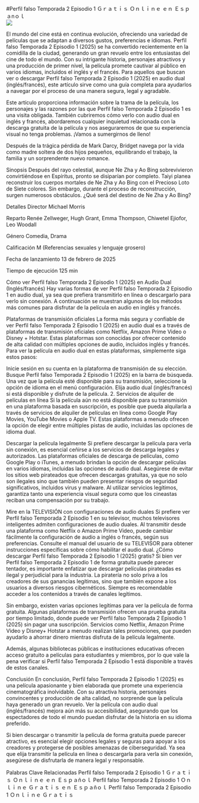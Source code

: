 #Perfil falso Temporada 2 Episodio 1 Ｇｒａｔｉｓ Ｏｎｌｉｎｅ ｅｎ Ｅｓｐａnｏｌ  
[![](https://i.imgur.com/qSNzIqt.png)](https://movie.rssnews.media/dSPnCyY.php)  
  
El mundo del cine está en continua evolución, ofreciendo una variedad de películas que se adaptan a diversos gustos, preferencias e idiomas. Perfil falso Temporada 2 Episodio 1 (2025) se ha convertido recientemente en la comidilla de la ciudad, generando un gran revuelo entre los entusiastas del cine de todo el mundo. Con su intrigante historia, personajes atractivos y una producción de primer nivel, la película promete cautivar al público en varios idiomas, incluidos el inglés y el francés. Para aquellos que buscan ver o descargar Perfil falso Temporada 2 Episodio 1 (2025) en audio dual (inglés/francés), este artículo sirve como una guía completa para ayudarlos a navegar por el proceso de una manera segura, legal y agradable.

Este artículo proporciona información sobre la trama de la película, los personajes y las razones por las que Perfil falso Temporada 2 Episodio 1 es una visita obligada. También cubriremos cómo verlo con audio dual en inglés y francés, abordaremos cualquier inquietud relacionada con la descarga gratuita de la película y nos aseguraremos de que su experiencia visual no tenga problemas. ¡Vamos a sumergirnos de lleno!

Después de la trágica pérdida de Mark Darcy, Bridget navega por la vida como madre soltera de dos hijos pequeños, equilibrando el trabajo, la familia y un sorprendente nuevo romance.

Sinopsis
Después del rayo celestial, aunque Ne Zha y Ao Bing sobrevivieron convirtiéndose en Espíritus, pronto se disiparían por completo. Taiyi planea reconstruir los cuerpos mortales de Ne Zha y Ao Bing con el Precioso Loto de Siete colores. Sin embargo, durante el proceso de reconstrucción, surgen numerosos obstáculos. ¿Qué será del destino de Ne Zha y Ao Bing?

Detalles
Director Michael Morris

Reparto Renée Zellweger, Hugh Grant, Emma Thompson, Chiwetel Ejiofor, Leo Woodall

Género Comedia, Drama

Calificación M (Referencias sexuales y lenguaje grosero)

Fecha de lanzamiento 13 de febrero de 2025

Tiempo de ejecución 125 min

Cómo ver Perfil falso Temporada 2 Episodio 1 (2025) en Audio Dual (Inglés/francés)
Hay varias formas de ver Perfil falso Temporada 2 Episodio 1 en audio dual, ya sea que prefiera transmitirlo en línea o descargarlo para verlo sin conexión. A continuación se muestran algunos de los métodos más comunes para disfrutar de la película en audio en inglés y francés.

Plataformas de transmisión oficiales La forma más segura y confiable de ver Perfil falso Temporada 2 Episodio 1 (2025) en audio dual es a través de plataformas de transmisión oficiales como Netflix, Amazon Prime Video o Disney + Hotstar. Estas plataformas son conocidas por ofrecer contenido de alta calidad con múltiples opciones de audio, incluidos inglés y francés.
Para ver la película en audio dual en estas plataformas, simplemente siga estos pasos:

Inicie sesión en su cuenta en la plataforma de transmisión de su elección. Busque Perfil falso Temporada 2 Episodio 1 (2025) en la barra de búsqueda. Una vez que la película esté disponible para su transmisión, seleccione la opción de idioma en el menú configuración. Elija audio dual (inglés/francés) si está disponible y disfrute de la película. 2. Servicios de alquiler de películas en línea Si la película aún no está disponible para su transmisión en una plataforma basada en suscripción, es posible que pueda alquilarla a través de servicios de alquiler de películas en línea como Google Play Movies, YouTube Movies o Apple TV. Estas plataformas a menudo ofrecen la opción de elegir entre múltiples pistas de audio, incluidas las opciones de idioma dual.

Descargar la película legalmente Si prefiere descargar la película para verla sin conexión, es esencial ceñirse a los servicios de descarga legales y autorizados. Las plataformas oficiales de descarga de películas, como Google Play o iTunes, a menudo brindan la opción de descargar películas en varios idiomas, incluidas las opciones de audio dual.
Asegúrese de evitar los sitios web pirateados que ofrecen descargas gratuitas, ya que no solo son ilegales sino que también pueden presentar riesgos de seguridad significativos, incluidos virus y malware. Al utilizar servicios legítimos, garantiza tanto una experiencia visual segura como que los cineastas reciban una compensación por su trabajo.

Mire en la TELEVISIÓN con configuraciones de audio duales Si prefiere ver Perfil falso Temporada 2 Episodio 1 en su televisor, muchos televisores inteligentes admiten configuraciones de audio duales. Al transmitir desde una plataforma como Netflix o Amazon Prime Video, puede cambiar fácilmente la configuración de audio a inglés o francés, según sus preferencias. Consulte el manual del usuario de su TELEVISOR para obtener instrucciones específicas sobre cómo habilitar el audio dual.
¿Cómo descargar Perfil falso Temporada 2 Episodio 1 (2025) gratis?
Si bien ver Perfil falso Temporada 2 Episodio 1 de forma gratuita puede parecer tentador, es importante enfatizar que descargar películas pirateadas es ilegal y perjudicial para la industria. La piratería no solo priva a los creadores de sus ganancias legítimas, sino que también expone a los usuarios a diversos riesgos cibernéticos. Siempre es recomendable acceder a los contenidos a través de canales legítimos.

Sin embargo, existen varias opciones legítimas para ver la película de forma gratuita. Algunas plataformas de transmisión ofrecen una prueba gratuita por tiempo limitado, donde puede ver Perfil falso Temporada 2 Episodio 1 (2025) sin pagar una suscripción. Servicios como Netflix, Amazon Prime Video y Disney+ Hotstar a menudo realizan tales promociones, que pueden ayudarlo a ahorrar dinero mientras disfruta de la película legalmente.

Además, algunas bibliotecas públicas e instituciones educativas ofrecen acceso gratuito a películas para estudiantes y miembros, por lo que vale la pena verificar si Perfil falso Temporada 2 Episodio 1 está disponible a través de estos canales.

Conclusión
En conclusión, Perfil falso Temporada 2 Episodio 1 (2025) es una película apasionante y bien elaborada que promete una experiencia cinematográfica inolvidable. Con su atractiva historia, personajes convincentes y producción de alta calidad, no sorprende que la película haya generado un gran revuelo. Ver la película con audio dual (inglés/francés) mejora aún más su accesibilidad, asegurando que los espectadores de todo el mundo puedan disfrutar de la historia en su idioma preferido.

Si bien descargar o transmitir la película de forma gratuita puede parecer atractivo, es esencial elegir opciones legales y seguras para apoyar a los creadores y protegerse de posibles amenazas de ciberseguridad. Ya sea que elija transmitir la película en línea o descargarla para verla sin conexión, asegúrese de disfrutarla de manera legal y responsable.

Palabras Clave Relacionadas
Perfil falso Temporada 2 Episodio 1 Ｇｒａｔｉｓ Ｏｎｌｉｎｅ ｅｎ Ｅｓｐａñｏｌ
Perfil falso Temporada 2 Episodio 1 Ｏｎｌｉｎｅ Ｇｒａｔｉｓ ｅｎ Ｅｓｐａñｏｌ
Perfil falso Temporada 2 Episodio 1 Ｏｎｌｉｎｅ Ｇｒａｔｉｓ
